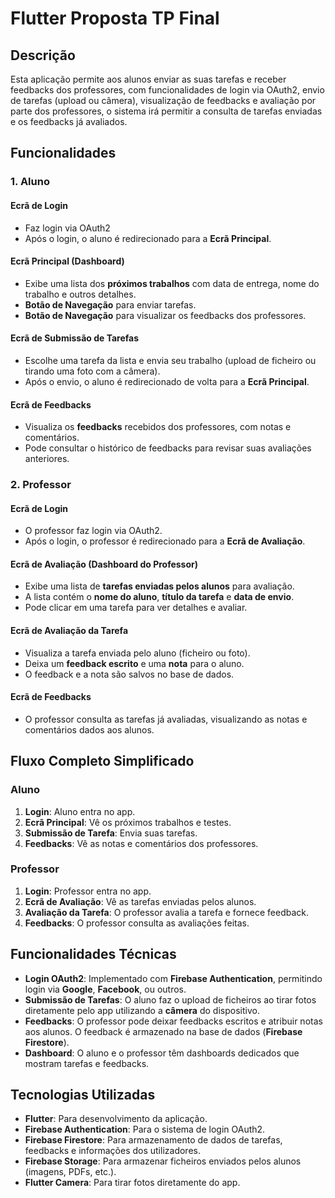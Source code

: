 # Flutter Proposta TP Final

## Descrição

Esta aplicação permite aos alunos enviar as suas tarefas e receber feedbacks dos professores, com funcionalidades de login via OAuth2, envio de tarefas (upload ou câmera), visualização de feedbacks e avaliação por parte dos professores, o sistema irá permitir a consulta de tarefas enviadas e os feedbacks já avaliados.

## Funcionalidades

### **1. Aluno**

#### **Ecrã de Login**
- Faz login via OAuth2
- Após o login, o aluno é redirecionado para a **Ecrã Principal**.

#### **Ecrã Principal (Dashboard)**
- Exibe uma lista dos **próximos trabalhos** com data de entrega, nome do trabalho e outros detalhes.
- **Botão de Navegação** para enviar tarefas.
- **Botão de Navegação** para visualizar os feedbacks dos professores.

#### **Ecrã de Submissão de Tarefas**
- Escolhe uma tarefa da lista e envia seu trabalho (upload de ficheiro ou tirando uma foto com a câmera).
- Após o envio, o aluno é redirecionado de volta para a **Ecrã Principal**.

#### **Ecrã de Feedbacks**
- Visualiza os **feedbacks** recebidos dos professores, com notas e comentários.
- Pode consultar o histórico de feedbacks para revisar suas avaliações anteriores.

### **2. Professor**

#### **Ecrã de Login**
- O professor faz login via OAuth2.
- Após o login, o professor é redirecionado para a **Ecrã de Avaliação**.

#### **Ecrã de Avaliação (Dashboard do Professor)**
- Exibe uma lista de **tarefas enviadas pelos alunos** para avaliação.
- A lista contém o **nome do aluno**, **título da tarefa** e **data de envio**.
- Pode clicar em uma tarefa para ver detalhes e avaliar.

#### **Ecrã de Avaliação da Tarefa**
- Visualiza a tarefa enviada pelo aluno (ficheiro ou foto).
- Deixa um **feedback escrito** e uma **nota** para o aluno.
- O feedback e a nota são salvos no base de dados.

#### **Ecrã de Feedbacks**
- O professor consulta as tarefas já avaliadas, visualizando as notas e comentários dados aos alunos.

## Fluxo Completo Simplificado

### **Aluno**
1. **Login**: Aluno entra no app.
2. **Ecrã Principal**: Vê os próximos trabalhos e testes.
3. **Submissão de Tarefa**: Envia suas tarefas.
4. **Feedbacks**: Vê as notas e comentários dos professores.

### **Professor**
1. **Login**: Professor entra no app.
2. **Ecrã de Avaliação**: Vê as tarefas enviadas pelos alunos.
3. **Avaliação da Tarefa**: O professor avalia a tarefa e fornece feedback.
4. **Feedbacks**: O professor consulta as avaliações feitas.

## Funcionalidades Técnicas

- **Login OAuth2**: Implementado com **Firebase Authentication**, permitindo login via **Google**, **Facebook**, ou outros.
- **Submissão de Tarefas**: O aluno faz o upload de ficheiros ao tirar fotos diretamente pelo app utilizando a **câmera** do dispositivo.
- **Feedbacks**: O professor pode deixar feedbacks escritos e atribuir notas aos alunos. O feedback é armazenado na base de dados (**Firebase Firestore**).
- **Dashboard**: O aluno e o professor têm dashboards dedicados que mostram tarefas e feedbacks.

## Tecnologias Utilizadas

- **Flutter**: Para desenvolvimento da aplicação.
- **Firebase Authentication**: Para o sistema de login OAuth2.
- **Firebase Firestore**: Para armazenamento de dados de tarefas, feedbacks e informações dos utilizadores.
- **Firebase Storage**: Para armazenar ficheiros enviados pelos alunos (imagens, PDFs, etc.).
- **Flutter Camera**: Para tirar fotos diretamente do app.